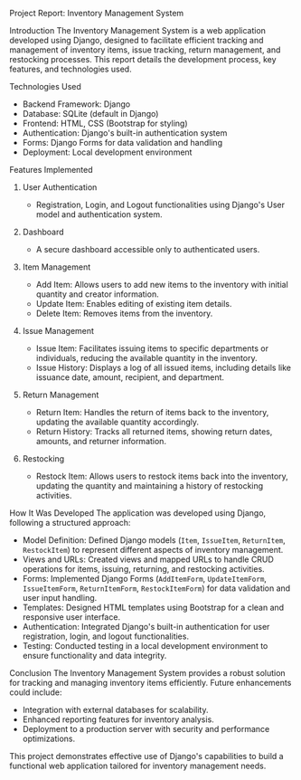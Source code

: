 Project Report: Inventory Management System

 Introduction
The Inventory Management System is a web application developed using Django, designed to facilitate efficient tracking and management of inventory items, issue tracking, return management, and restocking processes. This report details the development process, key features, and technologies used.

 Technologies Used
- Backend Framework: Django
- Database: SQLite (default in Django)
- Frontend: HTML, CSS (Bootstrap for styling)
- Authentication: Django's built-in authentication system
- Forms: Django Forms for data validation and handling
- Deployment: Local development environment

 Features Implemented

1. User Authentication
   - Registration, Login, and Logout functionalities using Django's User model and authentication system.

2. Dashboard
   - A secure dashboard accessible only to authenticated users.

3. Item Management
   - Add Item: Allows users to add new items to the inventory with initial quantity and creator information.
   - Update Item: Enables editing of existing item details.
   - Delete Item: Removes items from the inventory.

4. Issue Management
   - Issue Item: Facilitates issuing items to specific departments or individuals, reducing the available quantity in the inventory.
   - Issue History: Displays a log of all issued items, including details like issuance date, amount, recipient, and department.

5. Return Management
   - Return Item: Handles the return of items back to the inventory, updating the available quantity accordingly.
   - Return History: Tracks all returned items, showing return dates, amounts, and returner information.

6. Restocking
   - Restock Item: Allows users to restock items back into the inventory, updating the quantity and maintaining a history of restocking activities.

 How It Was Developed
The application was developed using Django, following a structured approach:
- Model Definition: Defined Django models (`Item`, `IssueItem`, `ReturnItem`, `RestockItem`) to represent different aspects of inventory management.
- Views and URLs: Created views and mapped URLs to handle CRUD operations for items, issuing, returning, and restocking activities.
- Forms: Implemented Django Forms (`AddItemForm`, `UpdateItemForm`, `IssueItemForm`, `ReturnItemForm`, `RestockItemForm`) for data validation and user input handling.
- Templates: Designed HTML templates using Bootstrap for a clean and responsive user interface.
- Authentication: Integrated Django's built-in authentication for user registration, login, and logout functionalities.
- Testing: Conducted testing in a local development environment to ensure functionality and data integrity.

 Conclusion
The Inventory Management System provides a robust solution for tracking and managing inventory items efficiently. Future enhancements could include:
- Integration with external databases for scalability.
- Enhanced reporting features for inventory analysis.
- Deployment to a production server with security and performance optimizations.

This project demonstrates effective use of Django's capabilities to build a functional web application tailored for inventory management needs.
